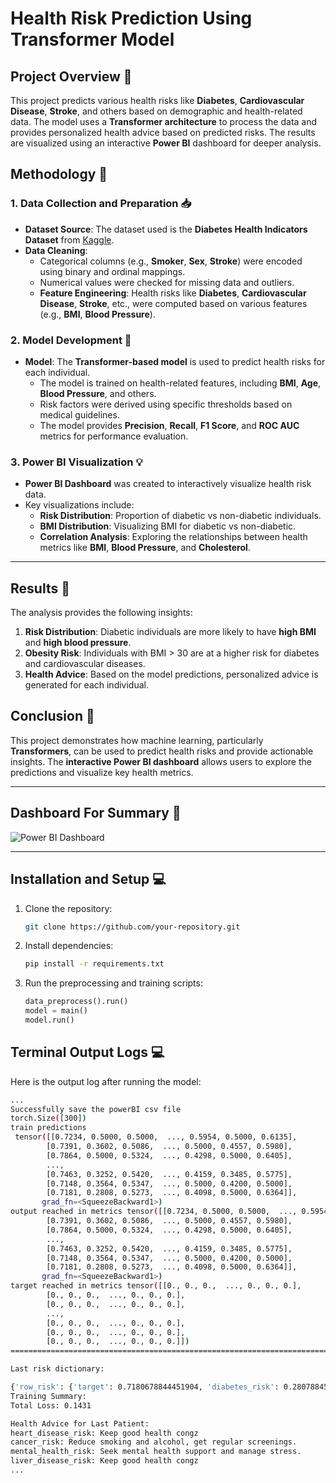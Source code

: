 # Health Risk Prediction Using Transformer Model

## Project Overview 📝

This project predicts various health risks like **Diabetes**, **Cardiovascular Disease**, **Stroke**, and others based on demographic and health-related data. The model uses a **Transformer architecture** to process the data and provides personalized health advice based on predicted risks. The results are visualized using an interactive **Power BI** dashboard for deeper analysis.

## Methodology 🔧

### 1. **Data Collection and Preparation** 📥

- **Dataset Source**: The dataset used is the **Diabetes Health Indicators Dataset** from [Kaggle](https://www.kaggle.com/datasets/alexteboul/diabetes-health-indicators-dataset).
- **Data Cleaning**: 
    - Categorical columns (e.g., **Smoker**, **Sex**, **Stroke**) were encoded using binary and ordinal mappings.
    - Numerical values were checked for missing data and outliers.
    - **Feature Engineering**: Health risks like **Diabetes**, **Cardiovascular Disease**, **Stroke**, etc., were computed based on various features (e.g., **BMI**, **Blood Pressure**).
  
### 2. **Model Development** 🧠

- **Model**: The **Transformer-based model** is used to predict health risks for each individual.
    - The model is trained on health-related features, including **BMI**, **Age**, **Blood Pressure**, and others.
    - Risk factors were derived using specific thresholds based on medical guidelines.
    - The model provides **Precision**, **Recall**, **F1 Score**, and **ROC AUC** metrics for performance evaluation.
  
### 3. **Power BI Visualization** 💡

- **Power BI Dashboard** was created to interactively visualize health risk data.
- Key visualizations include:
  - **Risk Distribution**: Proportion of diabetic vs non-diabetic individuals.
  - **BMI Distribution**: Visualizing BMI for diabetic vs non-diabetic.
  - **Correlation Analysis**: Exploring the relationships between health metrics like **BMI**, **Blood Pressure**, and **Cholesterol**.

---

## **Results** 🎯

The analysis provides the following insights:
1. **Risk Distribution**: Diabetic individuals are more likely to have **high BMI** and **high blood pressure**.
2. **Obesity Risk**: Individuals with BMI > 30 are at a higher risk for diabetes and cardiovascular diseases.
3. **Health Advice**: Based on the model predictions, personalized advice is generated for each individual.

## **Conclusion** 🏁

This project demonstrates how machine learning, particularly **Transformers**, can be used to predict health risks and provide actionable insights. The **interactive Power BI dashboard** allows users to explore the predictions and visualize key health metrics.

---

## **Dashboard For Summary** 📸

![Power BI Dashboard](https://example.com/your-dashboard-image)

---

## **Installation and Setup** 💻

1. Clone the repository:
    ```bash
    git clone https://github.com/your-repository.git
    ```
2. Install dependencies:
    ```bash
    pip install -r requirements.txt
    ```
3. Run the preprocessing and training scripts:
    ```python
    data_preprocess().run()
    model = main()
    model.run()
    ```

## **Terminal Output Logs** 💻

Here is the output log after running the model:

```bash
...
Successfully save the powerBI csv file
torch.Size([300])
train predictions
 tensor([[0.7234, 0.5000, 0.5000,  ..., 0.5954, 0.5000, 0.6135],
        [0.7391, 0.3602, 0.5086,  ..., 0.5000, 0.4557, 0.5980],
        [0.7864, 0.5000, 0.5324,  ..., 0.4298, 0.5000, 0.6405],
        ...,
        [0.7463, 0.3252, 0.5420,  ..., 0.4159, 0.3485, 0.5775],
        [0.7148, 0.3564, 0.5347,  ..., 0.5000, 0.4200, 0.5000],
        [0.7181, 0.2808, 0.5273,  ..., 0.4098, 0.5000, 0.6364]],
       grad_fn=<SqueezeBackward1>)
output reached in metrics tensor([[0.7234, 0.5000, 0.5000,  ..., 0.5954, 0.5000, 0.6135],
        [0.7391, 0.3602, 0.5086,  ..., 0.5000, 0.4557, 0.5980],
        [0.7864, 0.5000, 0.5324,  ..., 0.4298, 0.5000, 0.6405],
        ...,
        [0.7463, 0.3252, 0.5420,  ..., 0.4159, 0.3485, 0.5775],
        [0.7148, 0.3564, 0.5347,  ..., 0.5000, 0.4200, 0.5000],
        [0.7181, 0.2808, 0.5273,  ..., 0.4098, 0.5000, 0.6364]],
       grad_fn=<SqueezeBackward1>)
target reached in metrics tensor([[0., 0., 0.,  ..., 0., 0., 0.],
        [0., 0., 0.,  ..., 0., 0., 0.],
        [0., 0., 0.,  ..., 0., 0., 0.],
        ...,
        [0., 0., 0.,  ..., 0., 0., 0.],
        [0., 0., 0.,  ..., 0., 0., 0.],
        [0., 0., 0.,  ..., 0., 0., 0.]])
====================================================================================================

Last risk dictionary:

{'row_risk': {'target': 0.7180678844451904, 'diabetes_risk': 0.28078845143318176, 'heart_disease_risk': 0.5273335576057434, 'cancer_risk': 0.8171169757843018, 'ckd_risk': 0.28835317492485046, 'stroke_risk': 0.4325588345527649, 'obesity_risk': 0.4098053574562073, 'mental_health_risk': 0.5, 'liver_disease_risk': 0.6364028453826904}, 'combined_risk': 0.5122696757316589, 'status': 1, 'precision': 0.5, 'recall': 0.3333333333333333, 'f1_score': 0.4}
Training Summary:
Total Loss: 0.1431

Health Advice for Last Patient:
heart_disease_risk: Keep good health congz
cancer_risk: Reduce smoking and alcohol, get regular screenings.
mental_health_risk: Seek mental health support and manage stress.
liver_disease_risk: Keep good health congz
...
